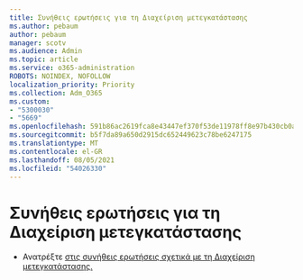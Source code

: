 ```yaml
---
title: Συνήθεις ερωτήσεις για τη Διαχείριση μετεγκατάστασης
ms.author: pebaum
author: pebaum
manager: scotv
ms.audience: Admin
ms.topic: article
ms.service: o365-administration
ROBOTS: NOINDEX, NOFOLLOW
localization_priority: Priority
ms.collection: Adm_O365
ms.custom:
- "5300030"
- "5669"
ms.openlocfilehash: 591b86ac2619fca8e43447ef370f53de11978ff8e97b430cb0af3eec413729e8
ms.sourcegitcommit: b5f7da89a650d2915dc652449623c78be6247175
ms.translationtype: MT
ms.contentlocale: el-GR
ms.lasthandoff: 08/05/2021
ms.locfileid: "54026330"
---
```

# <a name="migration-manager-faq"></a>Συνήθεις ερωτήσεις για τη Διαχείριση μετεγκατάστασης

- Ανατρέξτε [στις συνήθεις ερωτήσεις σχετικά με τη Διαχείριση μετεγκατάστασης.](https://docs.microsoft.com/sharepointmigration/mm-faqs)
